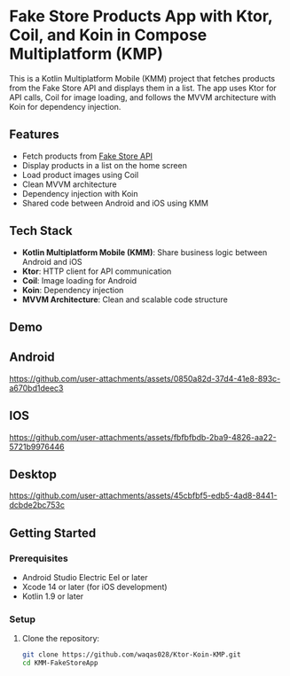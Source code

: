 # Fake Store Products App with Ktor, Coil, and Koin in Compose Multiplatform (KMP)

This is a Kotlin Multiplatform Mobile (KMM) project that fetches products from the Fake Store API and displays them in a list. The app uses Ktor for API calls, Coil for image loading, and follows the MVVM architecture with Koin for dependency injection.

## Features
- Fetch products from [Fake Store API](https://fakeapi.platzi.com/)
- Display products in a list on the home screen
- Load product images using Coil
- Clean MVVM architecture
- Dependency injection with Koin
- Shared code between Android and iOS using KMM

## Tech Stack
- **Kotlin Multiplatform Mobile (KMM)**: Share business logic between Android and iOS
- **Ktor**: HTTP client for API communication
- **Coil**: Image loading for Android
- **Koin**: Dependency injection
- **MVVM Architecture**: Clean and scalable code structure

## Demo
## Android
https://github.com/user-attachments/assets/0850a82d-37d4-41e8-893c-a670bd1deec3

## IOS
https://github.com/user-attachments/assets/fbfbfbdb-2ba9-4826-aa22-5721b9976446

## Desktop
https://github.com/user-attachments/assets/45cbfbf5-edb5-4ad8-8441-dcbde2bc753c

## Getting Started

### Prerequisites
- Android Studio Electric Eel or later
- Xcode 14 or later (for iOS development)
- Kotlin 1.9 or later

### Setup
1. Clone the repository:
   ```bash
   git clone https://github.com/waqas028/Ktor-Koin-KMP.git
   cd KMM-FakeStoreApp
